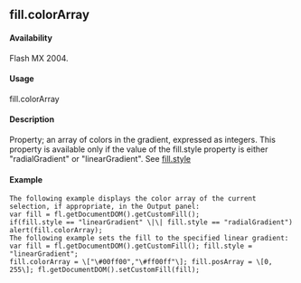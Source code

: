 ## fill.colorArray

#### Availability

Flash MX 2004.

#### Usage

fill.colorArray

#### Description

Property; an array of colors in the gradient, expressed as integers. This property is available only if the value of the
fill.style property is either "radialGradient" or "linearGradient". See [fill.style](#_bookmark423)

#### Example

```
The following example displays the color array of the current selection, if appropriate, in the Output panel:
var fill = fl.getDocumentDOM().getCustomFill();
if(fill.style == "linearGradient" \|\| fill.style == "radialGradient") alert(fill.colorArray);
The following example sets the fill to the specified linear gradient:
var fill = fl.getDocumentDOM().getCustomFill(); fill.style = "linearGradient";
fill.colorArray = \["\#00ff00","\#ff00ff"\]; fill.posArray = \[0, 255\]; fl.getDocumentDOM().setCustomFill(fill);

```